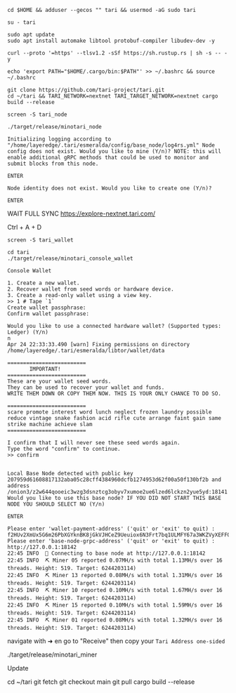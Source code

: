 ```shell
cd $HOME && adduser --gecos "" tari && usermod -aG sudo tari
```

```shell
su - tari
```

```shell
sudo apt update
sudo apt install automake libtool protobuf-compiler libudev-dev -y
```

```shell
curl --proto '=https' --tlsv1.2 -sSf https://sh.rustup.rs | sh -s -- -y
```

```shell
echo 'export PATH="$HOME/.cargo/bin:$PATH"' >> ~/.bashrc && source ~/.bashrc
```

```shell
git clone https://github.com/tari-project/tari.git
cd ~/tari && TARI_NETWORK=nextnet TARI_TARGET_NETWORK=nextnet cargo build --release
```

```shell
screen -S tari_node
```

```shell
./target/release/minotari_node
```

`Initializing logging according to "/home/layeredge/.tari/esmeralda/config/base_node/log4rs.yml"
Node config does not exist.
Would you like to mine (Y/n)?
NOTE: this will enable additional gRPC methods that could be used to monitor and submit blocks from this node.`

`ENTER`

`Node identity does not exist.
Would you like to create one (Y/n)?`

`ENTER`

WAIT FULL SYNC https://explore-nextnet.tari.com/

Ctrl + A + D

```shell
screen -S tari_wallet
```

```shell
cd tari
./target/release/minotari_console_wallet
```

```
Console Wallet

1. Create a new wallet.
2. Recover wallet from seed words or hardware device.
3. Create a read-only wallet using a view key.
>> 1 # Tape `1`
Create wallet passphrase:
Confirm wallet passphrase:

Would you like to use a connected hardware wallet? (Supported types: Ledger) (Y/n)
n
Apr 24 22:33:33.490 [warn] Fixing permissions on directory /home/layeredge/.tari/esmeralda/libtor/wallet/data

=========================
       IMPORTANT!
=========================
These are your wallet seed words.
They can be used to recover your wallet and funds.
WRITE THEM DOWN OR COPY THEM NOW. THIS IS YOUR ONLY CHANCE TO DO SO.

=========================
scare promote interest word lunch neglect frozen laundry possible reduce vintage snake fashion acid rifle cute arrange faint gain same strike machine achieve slam
=========================

I confirm that I will never see these seed words again.
Type the word "confirm" to continue.
>> confirm


Local Base Node detected with public key 207959d61608817132aba05c28cff4384960dcfb1274953d62f00a50f130bf2b and address /onion3/z2w644qooeic3wzg3dsnztcg3obyv7xumoe2ue6lzed6lckzn2yue5yd:18141
Would you like to use this base node? IF YOU DID NOT START THIS BASE NODE YOU SHOULD SELECT NO (Y/n)

ENTER

Please enter 'wallet-payment-address' ('quit' or 'exit' to quit) : f2HUv2XmUx5G6m26PbXGYknBK8jGkVJHCeZ9Ueuiox6N3Frt7bq1ULMFY67a3WKZVyXEFFQQCaiRQdcVjWS5GD5Zbb6
Please enter 'base-node-grpc-address' ('quit' or 'exit' to quit) : http://127.0.0.1:18142
22:45 INFO  👛 Connecting to base node at http://127.0.0.1:18142
22:45 INFO  ⛏ Miner 05 reported 0.07MH/s with total 1.13MH/s over 16 threads. Height: 519. Target: 6244203114)
22:45 INFO  ⛏ Miner 13 reported 0.08MH/s with total 1.31MH/s over 16 threads. Height: 519. Target: 6244203114)
22:45 INFO  ⛏ Miner 10 reported 0.10MH/s with total 1.67MH/s over 16 threads. Height: 519. Target: 6244203114)
22:45 INFO  ⛏ Miner 15 reported 0.10MH/s with total 1.59MH/s over 16 threads. Height: 519. Target: 6244203114)
22:45 INFO  ⛏ Miner 01 reported 0.08MH/s with total 1.32MH/s over 16 threads. Height: 519. Target: 6244203114)
```

navigate with ➜ en go to "Receive" then copy your `Tari Address one-sided`

./target/release/minotari_miner

Update

cd ~/tari
git fetch
git checkout main
git pull
cargo build --release
